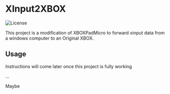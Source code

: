 XInput2XBOX
=====
![License](https://img.shields.io/badge/License-GPLv3-blue.svg)

This project is a modification of XBOXPadMicro to forward xinput data from a windows computer to an Original XBOX.

## Usage

Instructions will come later once this project is fully working

...

Maybe